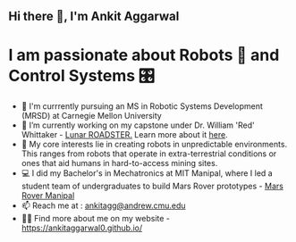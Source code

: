 ## Hi there 👋, I'm Ankit Aggarwal
# I am passionate about Robots 🤖 and Control Systems 🎛️

- 🌱 I'm currrently pursuing an MS in Robotic Systems Development (MRSD) at Carnegie Mellon University
- 🔭 I’m currently working on my capstone under Dr. William 'Red' Whittaker - <a href ="https://github.com/Lunar-ROADSTER"> Lunar ROADSTER.</a>  Learn more about it <a href="https://mrsdprojects.ri.cmu.edu/2025teami/"> here</a>.
- 🦾 My core interests lie in creating robots in unpredictable environments. This ranges from robots that operate in extra-terrestrial conditions or ones that aid humans in hard-to-access mining sites. 
- 💻 I did my Bachelor's in Mechatronics at MIT Manipal, where I led a student team of undergraduates to build Mars Rover prototypes - <a href = "https://ankitaggarwal0.github.io/projects/3_project/"> Mars Rover Manipal </a>
- 📫 Reach me at : ankitagg@andrew.cmu.edu
- 👨‍💻 Find more about me on my website - https://ankitaggarwal0.github.io/


<!--[![Top Langs](https://github-readme-stats.vercel.app/api/top-langs/?username=AnkitAggarwal0)](https://github.com/anuraghazra/github-readme-stats)
<!--[![Ankit's GitHub stats](https://github-readme-stats.vercel.app/api?username=AnkitAggarwal0)](https://github.com/anuraghazra/github-readme-stats)

<!--
**AnkitAggarwal0/AnkitAggarwal0** is a ✨ _special_ ✨ repository because its `README.md` (this file) appears on your GitHub profile.

Here are some ideas to get you started:

- 🔭 I’m currently working on ...
- 🌱 I’m currently learning ...
- 👯 I’m looking to collaborate on ...
- 🤔 I’m looking for help with ...
- 💬 Ask me about ...
- 📫 How to reach me: ...
- 😄 Pronouns: ...
- ⚡ Fun fact: ...
-->
